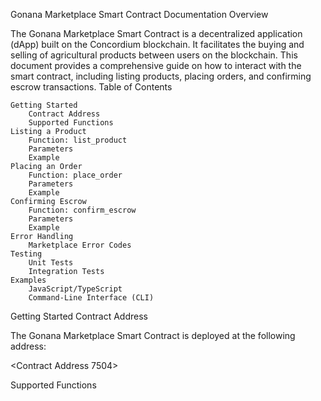 Gonana Marketplace Smart Contract Documentation
Overview

The Gonana Marketplace Smart Contract is a decentralized application (dApp) built on the Concordium blockchain. It facilitates the buying and selling of agricultural products between users on the blockchain. This document provides a comprehensive guide on how to interact with the smart contract, including listing products, placing orders, and confirming escrow transactions.
Table of Contents

    Getting Started
        Contract Address
        Supported Functions
    Listing a Product
        Function: list_product
        Parameters
        Example
    Placing an Order
        Function: place_order
        Parameters
        Example
    Confirming Escrow
        Function: confirm_escrow
        Parameters
        Example
    Error Handling
        Marketplace Error Codes
    Testing
        Unit Tests
        Integration Tests
    Examples
        JavaScript/TypeScript
        Command-Line Interface (CLI)

Getting Started
Contract Address

The Gonana Marketplace Smart Contract is deployed at the following address:

<Contract Address 7504>

Supported Functions
